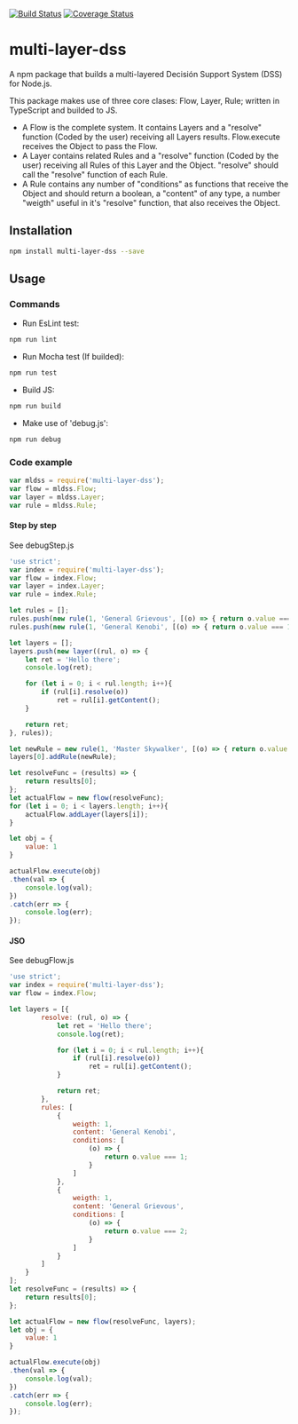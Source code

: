 [![Build Status](https://travis-ci.org/Brisingeros/multi-layer-dss.svg?branch=master)](https://travis-ci.org/Brisingeros/multi-layer-dss)
[![Coverage Status](https://coveralls.io/repos/github/Brisingeros/multi-layer-dss/badge.svg)](https://coveralls.io/github/Brisingeros/multi-layer-dss)

# multi-layer-dss

A npm package that builds a multi-layered Decisión Support System (DSS) for Node.js.

This package makes use of three core clases: Flow, Layer, Rule; written in TypeScript and builded to JS.

* A Flow is the complete system. It contains Layers and a "resolve" function (Coded by the user) receiving all Layers results. Flow.execute receives the Object to pass the Flow.
* A Layer contains related Rules and a "resolve" function (Coded by the user) receiving all Rules of this Layer and the Object. "resolve" should call the "resolve" function of each Rule.
* A Rule contains any number of "conditions" as functions that receive the Object and should return a boolean, a "content" of any type, a number "weigth" useful in it's "resolve" function, that also receives the Object.

## Installation

```sh
npm install multi-layer-dss --save
```
## Usage

### Commands
* Run EsLint test:
>>
```sh
npm run lint
```

* Run Mocha test (If builded):
>>
```sh
npm run test
```

* Build JS:
>>
```sh
npm run build
```

* Make use of 'debug.js':
>>
```sh
npm run debug
```
### Code example

```javascript
var mldss = require('multi-layer-dss');
var flow = mldss.Flow;
var layer = mldss.Layer;
var rule = mldss.Rule;
```

#### Step by step

See debugStep.js

```javascript
'use strict';
var index = require('multi-layer-dss');
var flow = index.Flow;
var layer = index.Layer;
var rule = index.Rule;

let rules = [];
rules.push(new rule(1, 'General Grievous', [(o) => { return o.value === 2; }]));
rules.push(new rule(1, 'General Kenobi', [(o) => { return o.value === 1; }]));

let layers = [];
layers.push(new layer((rul, o) => {
    let ret = 'Hello there';
    console.log(ret);

    for (let i = 0; i < rul.length; i++){
        if (rul[i].resolve(o))
            ret = rul[i].getContent();
    }

    return ret;
}, rules));

let newRule = new rule(1, 'Master Skywalker', [(o) => { return o.value === 3; }]);
layers[0].addRule(newRule);

let resolveFunc = (results) => {
    return results[0];
};
let actualFlow = new flow(resolveFunc);
for (let i = 0; i < layers.length; i++){
    actualFlow.addLayer(layers[i]);
}

let obj = {
    value: 1
}

actualFlow.execute(obj)
.then(val => {
    console.log(val);
})
.catch(err => {
    console.log(err);
});
```

#### JSO

See debugFlow.js

```javascript
'use strict';
var index = require('multi-layer-dss');
var flow = index.Flow;

let layers = [{
        resolve: (rul, o) => {
            let ret = 'Hello there';
            console.log(ret);

            for (let i = 0; i < rul.length; i++){
                if (rul[i].resolve(o))
                    ret = rul[i].getContent();
            }

            return ret;
        },
        rules: [
            {
                weigth: 1,
                content: 'General Kenobi',
                conditions: [
                    (o) => {
                        return o.value === 1;
                    }
                ]
            },
            {
                weigth: 1,
                content: 'General Grievous',
                conditions: [
                    (o) => {
                        return o.value === 2;
                    }
                ]
            }
        ]
    }
];
let resolveFunc = (results) => {
    return results[0];
};

let actualFlow = new flow(resolveFunc, layers);
let obj = {
    value: 1
}

actualFlow.execute(obj)
.then(val => {
    console.log(val);
})
.catch(err => {
    console.log(err);
});
```
